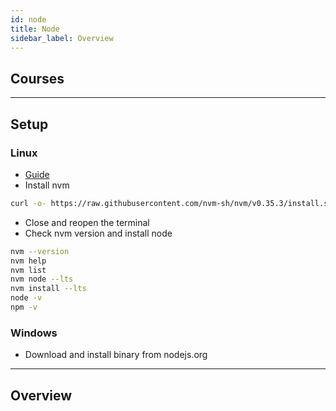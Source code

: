 ```yaml
---
id: node
title: Node
sidebar_label: Overview
---
```


## Courses

---

## Setup

### Linux

- [Guide](https://linuxize.com/post/how-to-install-node-js-on-ubuntu-18.04/)
- Install nvm

```bash
curl -o- https://raw.githubusercontent.com/nvm-sh/nvm/v0.35.3/install.sh | bash
```

- Close and reopen the terminal
- Check nvm version and install node

```bash
nvm --version
nvm help
nvm list
nvm node --lts
nvm install --lts
node -v
npm -v
```

### Windows

- Download and install binary from nodejs.org

---

## Overview

